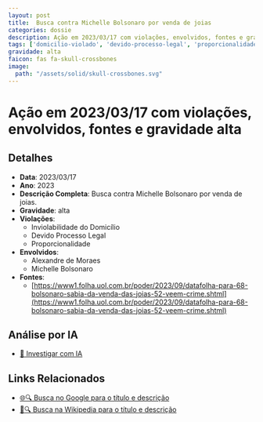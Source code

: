 ```yaml
---
layout: post
title:  Busca contra Michelle Bolsonaro por venda de joias
categories: dossie
description: Ação em 2023/03/17 com violações, envolvidos, fontes e gravidade alta
tags: ['domicilio-violado', 'devido-processo-legal', 'proporcionalidade', 'alexandre-de-moraes', 'michelle-bolsonaro', 'gravidade-alta']
gravidade: alta
faicon: fas fa-skull-crossbones
image:
  path: "/assets/solid/skull-crossbones.svg"
---
```


# Ação em 2023/03/17 com violações, envolvidos, fontes e gravidade alta

## Detalhes
- **Data**: 2023/03/17
- **Ano**: 2023
- **Descrição Completa**: Busca contra Michelle Bolsonaro por venda de joias.
- **Gravidade**: alta <i class="fas fas fa-skull-crossbones fa-2x"></i>
- **Violações**:
  - Inviolabilidade do Domicílio
  - Devido Processo Legal
  - Proporcionalidade
- **Envolvidos**:
  - Alexandre de Moraes
  - Michelle Bolsonaro
- **Fontes**:
  - [https://www1.folha.uol.com.br/poder/2023/09/datafolha-para-68-bolsonaro-sabia-da-venda-das-joias-52-veem-crime.shtml](https://www1.folha.uol.com.br/poder/2023/09/datafolha-para-68-bolsonaro-sabia-da-venda-das-joias-52-veem-crime.shtml)

## Análise por IA
- [🤖 Investigar com IA](https://www.perplexity.ai/search?q=%22Alexandre%20de%20Moraes%22%20Busca%20contra%20Michelle%20Bolsonaro%20por%20venda%20de%20joias%20Busca%20contra%20Michelle%20Bolsonaro%20por%20venda%20de%20joias.%20Inviolabilidade%20do%20Domic%C3%ADlio%20Devido%20Processo%20Legal%20Proporcionalidade%202023%20gravidade%20alta)

## Links Relacionados
- [🌐🔍 Busca no Google para o título e descrição](https://www.google.com/search?q=%22Alexandre%20de%20Moraes%22%20Busca%20contra%20Michelle%20Bolsonaro%20por%20venda%20de%20joias%20Busca%20contra%20Michelle%20Bolsonaro%20por%20venda%20de%20joias.%20Inviolabilidade%20do%20Domic%C3%ADlio%20Devido%20Processo%20Legal%20Proporcionalidade%202023%20gravidade%20alta)
- [📖🔍 Busca na Wikipedia para o título e descrição](https://pt.wikipedia.org/w/index.php?search=%22Alexandre%20de%20Moraes%22%20Busca%20contra%20Michelle%20Bolsonaro%20por%20venda%20de%20joias%20Busca%20contra%20Michelle%20Bolsonaro%20por%20venda%20de%20joias.%20Inviolabilidade%20do%20Domic%C3%ADlio%20Devido%20Processo%20Legal%20Proporcionalidade%202023%20gravidade%20alta)

